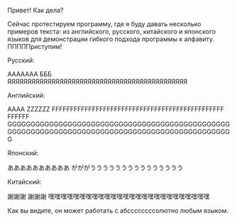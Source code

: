 

Привет!
Как дела?

Сейчас протестируем программу, где я буду давать несколько примеров текста: из английского, русского, китайского и японского языков для демонстрации гибкого подхода программы к алфавиту. ПППППриступим!

Русский:

ААААААА БББ ЯЯЯЯЯЯЯЯЯЯЯЯЯЯЯЯЯЯЯЯЯЯЯЯЯЯЯЯЯЯЯЯЯЯЯЯЯЯЯЯЯЯЯЯЯ 

Английский:

AAAA ZZZZZZ FFFFFFFFFFFFFFFFFFFFFFFFFFFFFFFFFFFFFFFFFFFFFFF FFFFFF GGGGGGGGGGGGGGGGGGGGGGGGGGGGGGGGGGGGGGGGGGGGGGGGGGGGGGGGGGGGGGGGGGGGGGGGGGGGGGGGGGGGGGGGGGGGGGGGG

Японский:

ああああああああああ がががううううううううううううううう

Китайский:

謝謝謝 謝謝謝 嘿嘿嘿嘿嘿嘿嘿嘿嘿嘿嘿嘿嘿嘿嘿嘿嘿嘿嘿嘿嘿嘿嘿嘿嘿嘿

Как вы видите, он может работать с абссссссссолютно любым языком. 
